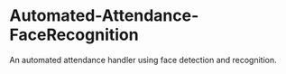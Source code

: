 # Automated-Attendance-FaceRecognition
An automated attendance handler using face detection and recognition. 
